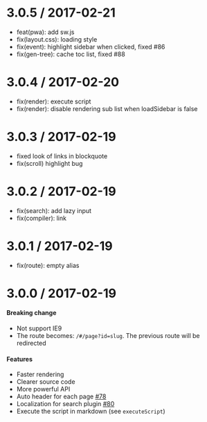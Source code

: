 
3.0.5 / 2017-02-21
==================

  * feat(pwa): add sw.js
  * fix(layout.css): loading style
  * fix(event): highlight sidebar when clicked, fixed #86
  * fix(gen-tree): cache toc list, fixed #88

3.0.4 / 2017-02-20
==================

  * fix(render): execute script
  * fix(render): disable rendering sub list when loadSidebar is false

3.0.3 / 2017-02-19
==================

  * fixed look of links in blockquote
  * fix(scroll) highlight bug

3.0.2 / 2017-02-19
==================

  * fix(search): add lazy input
  * fix(compiler): link

3.0.1 / 2017-02-19
==================

  * fix(route): empty alias

3.0.0 / 2017-02-19
==================

#### Breaking change
- Not support IE9
- The route becomes: `/#/page?id=slug`. The previous route will be redirected

#### Features
- Faster rendering
- Clearer source code
- More powerful API
- Auto header for each page [#78](https://github.com/QingWei-Li/docsify/issues/78)
- Localization for search plugin [#80](https://github.com/QingWei-Li/docsify/issues/80)
- Execute the script in markdown (see `executeScript`)

